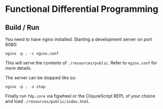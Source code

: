 # Functional Differential Programming

## Build / Run

You need to have nginx installed. Starting a development server on
port 8080:

``` shell
nginx -p . -c nginx.conf
```

This will serve the contents of `./resources/public`. Refer to
`nginx.conf` for more details.

The server can be stopped like so:

``` shell
nginx -p . -s stop
```

Finally run `fdp.core` via figwheel or the ClojureScript REPL of your
choice and load `./resources/public/index.html`.
